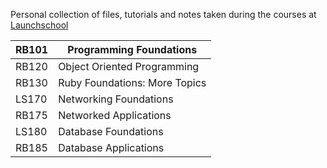 Personal collection of files, tutorials and notes taken during the courses at [Launchschool](https://launchschool.com/)

| RB101 | Programming Foundations       |
|-------|-------------------------------|
| RB120 | Object Oriented Programming   |
| RB130 | Ruby Foundations: More Topics |
| LS170 | Networking Foundations        |
| RB175 | Networked Applications        |
| LS180 | Database Foundations          |
| RB185 | Database Applications         |
